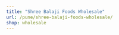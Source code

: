 ```yaml
---
title: "Shree Balaji Foods Wholesale"
url: /pune/shree-balaji-foods-wholesale/
shop: wholesale
---
```

